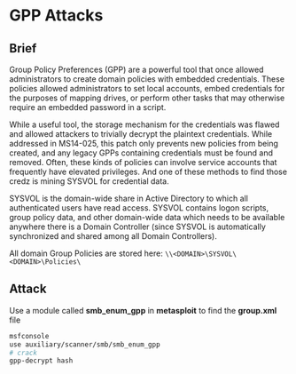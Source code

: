 # GPP Attacks

## Brief

Group Policy Preferences (GPP) are a powerful tool that once allowed administrators to create domain policies with embedded credentials. These policies allowed administrators to set local accounts, embed credentials for the purposes of mapping drives, or perform other tasks that may otherwise require an embedded password in a script.

While a useful tool, the storage mechanism for the credentials was flawed and allowed attackers to trivially decrypt the plaintext credentials. While addressed in MS14-025, this patch only prevents new policies from being created, and any legacy GPPs containing credentials must be found and removed. Often, these kinds of policies can involve service accounts that frequently have elevated privileges. And one of these methods to find those credz is mining SYSVOL for credential data.

SYSVOL is the domain-wide share in Active Directory to which all authenticated users have read access. SYSVOL contains logon scripts, group policy data, and other domain-wide data which needs to be available anywhere there is a Domain Controller (since SYSVOL is automatically synchronized and shared among all Domain Controllers).

All domain Group Policies are stored here: `\\<DOMAIN>\SYSVOL\<DOMAIN>\Policies\`

## Attack

Use a module called **smb\_enum\_gpp** in **metasploit** to find the **group.xml** file

```bash
msfconsole
use auxiliary/scanner/smb/smb_enum_gpp
# crack
gpp-decrypt hash
```
